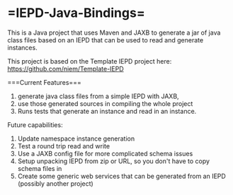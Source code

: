 =IEPD-Java-Bindings=
==================

This is a Java project that uses Maven and JAXB to generate a jar of java class files based on an IEPD that can be used to read and generate instances.


This project is based on the Template IEPD project here: https://github.com/niem/Template-IEPD

===Current Features===
1. generate java class files from a simple IEPD with JAXB,
2. use those generated sources in compiling the whole project
3. Runs tests that generate an instance and read in an instance.

Future capabilities:
1. Update namespace instance generation 
2. Test a round trip read and write
3. Use a JAXB config file for more complicated schema issues
4. Setup unpacking IEPD from zip or URL, so you don't have to copy schema files in
5. Create some generic web services that can be generated from an IEPD (possibly another project)
